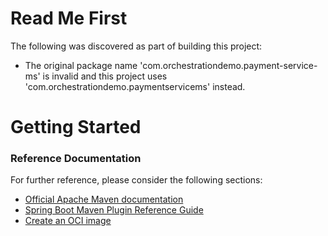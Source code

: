 # Read Me First
The following was discovered as part of building this project:

* The original package name 'com.orchestrationdemo.payment-service-ms' is invalid and this project uses 'com.orchestrationdemo.paymentservicems' instead.

# Getting Started

### Reference Documentation
For further reference, please consider the following sections:

* [Official Apache Maven documentation](https://maven.apache.org/guides/index.html)
* [Spring Boot Maven Plugin Reference Guide](https://docs.spring.io/spring-boot/docs/3.1.5/maven-plugin/reference/html/)
* [Create an OCI image](https://docs.spring.io/spring-boot/docs/3.1.5/maven-plugin/reference/html/#build-image)

